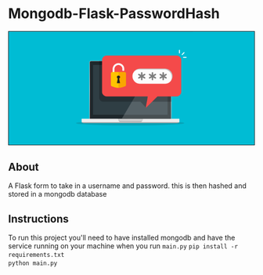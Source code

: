# Mongodb-Flask-PasswordHash
![image](https://github.com/danlove99/Mongodb-Flask-PasswordHash/blob/master/image.png)
## About
A Flask form to take in a username and password. this is then hashed and stored in a mongodb database
## Instructions 
To run this project you'll need to have installed mongodb and have the service running on your machine when you run `main.py`
`pip install -r requirements.txt` <br/>
`python main.py`<br/>

